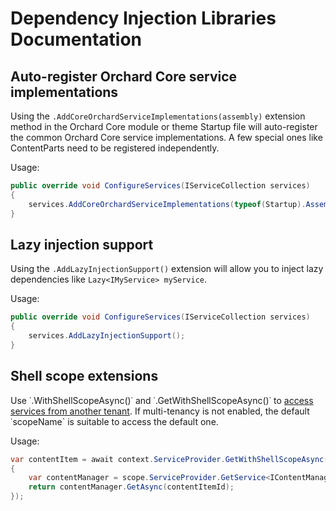 # Dependency Injection Libraries Documentation



## Auto-register Orchard Core service implementations

Using the `.AddCoreOrchardServiceImplementations(assembly)` extension method in the Orchard Core module or theme Startup file will auto-register the common Orchard Core service implementations. A few special ones like ContentParts need to be registered independently.

Usage:

```csharp
public override void ConfigureServices(IServiceCollection services)
{
    services.AddCoreOrchardServiceImplementations(typeof(Startup).Assembly);
}
```


## Lazy injection support

Using the `.AddLazyInjectionSupport()` extension will allow you to inject lazy dependencies like `Lazy<IMyService> myService`.

Usage:

```csharp
public override void ConfigureServices(IServiceCollection services)
{
    services.AddLazyInjectionSupport();
}
```

## Shell scope extensions

Use ˙.WithShellScopeAsync()˙ and ˙.GetWithShellScopeAsync()˙ to [access services from another tenant](https://orcharddojo.net/blog/how-to-access-services-from-another-tenant-in-orchard-core-orchard-nuggets). If multi-tenancy is not enabled, the default ˙scopeName` is suitable to access the default one.

Usage:

```csharp
var contentItem = await context.ServiceProvider.GetWithShellScopeAsync(scope =>
{
    var contentManager = scope.ServiceProvider.GetService<IContentManager>();
    return contentManager.GetAsync(contentItemId);
});
```
